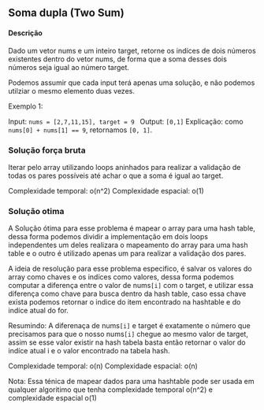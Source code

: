 ## Soma dupla (Two Sum)

#### Descrição

Dado um vetor nums e um inteiro target, retorne os indíces de dois números existentes dentro do vetor nums, de forma que a soma desses dois números seja igual ao número target.

Podemos assumir que cada input terá apenas uma solução, e não podemos utilziar o mesmo elemento duas vezes.

Exemplo 1:

Input: ``nums = [2,7,11,15], target = 9 ``
Output: ``[0,1]``
Explicação: como ``nums[0] + nums[1] == 9``, retornamos ``[0, 1]``.


### Solução força bruta

Iterar pelo array utilizando loops aninhados para realizar a validação de todas os pares possíveis até achar o que a soma é igual ao target.

Complexidade temporal: o(n^2)
Complexidade espacial: o(1)

### Solução otima

A Solução ótima para esse problema é mapear o array para uma hash table, dessa forma podemos dividir a implementação em dois loops independentes um deles realizara o mapeamento do array para uma hash table e o outro é utilizado apenas um para realizar a validação dos pares.

A ideia de resolução para esse problema especifico, é salvar os valores do array como chaves e os indíces como valores, dessa forma podemos computar a diferença entre o valor de nums``[i]`` com o target, e utilizar essa diferença como chave para busca dentro da hash table, caso essa chave exista podemos retornar o indice do item encontrado na hashtable e do indíce atual do for.

Resumindo: A diferenaça de nums``[i]`` e target é exatamente o número que precisamos para que o nosso nums``[i]`` chegue ao mesmo valor de target, assim se esse valor existir na hash tabela basta então retornar o valor do indíce atual i e o valor encontrado na tabela hash.

Complexidade temporal: o(n)
Complexidade espacial: o(n)

Nota: Essa ténica de mapear dados para uma hashtable pode ser usada em qualquer algoritimo que tenha complexidade temporal o(n^2) e complexidade espacial o(1) 
